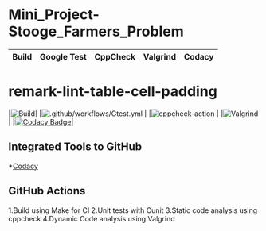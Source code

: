 # Mini_Project-Stooge_Farmers_Problem

|Build|Google Test|CppCheck|Valgrind|Codacy|
|:--:|:--:|:--:|:--:|:--:|
# remark-lint-table-cell-padding
|![Build](https://github.com/99002457/Mini_Project-Stooge_Farmers_Problem/workflows/Build/badge.svg)|
|![.github/workflows/Gtest.yml](https://github.com/99002457/Mini_Project-Stooge_Farmers_Problem/workflows/.github/workflows/Gtest.yml/badge.svg) |
|![cppcheck-action](https://github.com/99002457/Mini_Project-Stooge_Farmers_Problem/workflows/cppcheck-action/badge.svg) |
|![Valgrind](https://github.com/99002457/Mini_Project-Stooge_Farmers_Problem/workflows/Valgrind/badge.svg)|
|[![Codacy Badge](https://api.codacy.com/project/badge/Grade/e5c3250fd57349399d661cab9ee777d8)](https://app.codacy.com/gh/99002457/Mini_Project-Stooge_Farmers_Problem?utm_source=github.com&utm_medium=referral&utm_content=99002457/Mini_Project-Stooge_Farmers_Problem&utm_campaign=Badge_Grade)|

## Integrated Tools to GitHub
*[Codacy](https://www.codacy.com/)

## GitHub Actions
1.Build using Make for CI
2.Unit tests with Cunit
3.Static code analysis using cppcheck
4.Dynamic Code analysis using Valgrind
